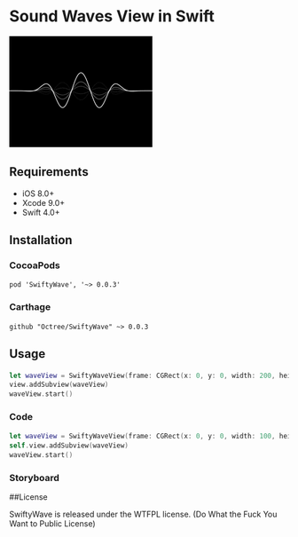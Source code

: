 # Sound Waves View in Swift

![Capture.GIF](./images/capture.gif)

## Requirements

* iOS 8.0+
* Xcode 9.0+
* Swift 4.0+

## Installation

### CocoaPods

```
pod 'SwiftyWave', '~> 0.0.3'

```

### Carthage

```
github "Octree/SwiftyWave" ~> 0.0.3
```

## Usage

```swift
let waveView = SwiftyWaveView(frame: CGRect(x: 0, y: 0, width: 200, height: 100))
view.addSubview(waveView)
waveView.start()
```

### Code

```swift
let waveView = SwiftyWaveView(frame: CGRect(x: 0, y: 0, width: 100, height: 50))
self.view.addSubview(waveView)
waveView.start()
```

### Storyboard


##License

SwiftyWave is released under the WTFPL license. (Do What the Fuck You Want to Public License)

